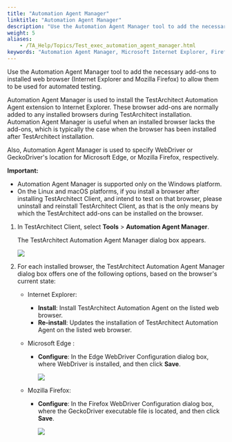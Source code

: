 ```yaml
--- 
title: "Automation Agent Manager"
linktitle: "Automation Agent Manager"
description: "Use the Automation Agent Manager tool to add the necessary add-ons to installed web browser (Internet Explorer and Mozilla Firefox) to allow them to be used for automated testing."
weight: 5
aliases: 
    - /TA_Help/Topics/Test_exec_automation_agent_manager.html
keywords: "Automation Agent Manager, Microsoft Internet Explorer, Firefox, Microsoft Edge"
---
```


Use the Automation Agent Manager tool to add the necessary add-ons to installed web browser \(Internet Explorer and Mozilla Firefox\) to allow them to be used for automated testing.

Automation Agent Manager is used to install the TestArchitect Automation Agent extension to Internet Explorer. These browser add-ons are normally added to any installed browsers during TestArchitect installation. Automation Agent Manager is useful when an installed browser lacks the add-ons, which is typically the case when the browser has been installed after TestArchitect installation.

Also, Automation Agent Manager is used to specify WebDriver or GeckoDriver's location for Microsoft Edge, or Mozilla Firefox, respectively.

**Important:**

-   Automation Agent Manager is supported only on the Windows platform.
-   On the Linux and macOS platforms, if you install a browser after installing TestArchitect Client, and intend to test on that browser, please uninstall and reinstall TestArchitect Client, as that is the only means by which the TestArchitect add-ons can be installed on the browser.

1.  In TestArchitect Client, select **Tools** \> **Automation Agent Manager**.

    The TestArchitect Automation Agent Manager dialog box appears.

    ![](/images/TA_Help/Images/automation_extension_manager_dialog_2.png)

2.  For each installed browser, the TestArchitect Automation Agent Manager dialog box offers one of the following options, based on the browser's current state:

    -   Internet Explorer:
        -   **Install**: Install TestArchitect Automation Agent on the listed web browser.
        -   **Re-install**: Updates the installation of TestArchitect Automation Agent on the listed web browser.
    -   Microsoft Edge :
        -   **Configure**: In the Edge WebDriver Configuration dialog box, where WebDriver is installed, and then click **Save**.

            ![](/images/TA_Automation/Images/configure_web_driver.png)

    -   Mozilla Firefox:
        -   **Configure**: In the Firefox WebDriver Configuration dialog box, where the GeckoDriver executable file is located, and then click **Save**.

            ![](/images/TA_Automation/Images/configure_web_driver_FF.png)



